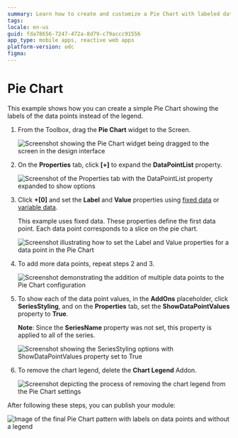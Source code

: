 ```yaml
---
summary: Learn how to create and customize a Pie Chart with labeled data points using OutSystems Developer Cloud (ODC).
tags: 
locale: en-us
guid: fda78656-7247-472a-8d79-c79accc91556
app_type: mobile apps, reactive web apps
platform-version: odc
figma:
---
```


# Pie Chart

This example shows how you can create a simple Pie Chart showing the labels of the data points instead of the legend. 

1. From the Toolbox, drag the **Pie Chart** widget to the Screen.

    ![Screenshot showing the Pie Chart widget being dragged to the screen in the design interface](images/chartpiedrag-ss.png "Dragging the Pie Chart Widget")

1. On the **Properties** tab, click **[+]** to expand the **DataPointList** property.

    ![Screenshot of the Properties tab with the DataPointList property expanded to show options](images/chartpie-expand-ss.png "Expanding the Data Point List Property")

1. Click **+[0]** and set the **Label** and **Value** properties using [fixed data](data.md#populate-your-chart-with-fixed-data) or [variable data](data.md#populate-your-chart-with-variable-data).

    This example uses fixed data. These properties define the first data point. Each data point corresponds to a slice on the pie chart. 

    ![Screenshot illustrating how to set the Label and Value properties for a data point in the Pie Chart](images/chartpie-datapointlist-ss.png "Setting the Data Point Properties")

1. To add more data points, repeat steps 2 and 3.
    
    ![Screenshot demonstrating the addition of multiple data points to the Pie Chart configuration](images/chartpie-extrapoints-ss.png "Adding More Data Points")

1. To show each of the data point values, in the **AddOns** placeholder, click **SeriesStyling**, and on the **Properties** tab, set the **ShowDataPointValues** property to **True**.

    **Note**: Since the **SeriesName** property was not set, this property is applied to all of the series.

    ![Screenshot showing the SeriesStyling options with ShowDataPointValues property set to True](images/chartpie-datapointvalues-ss.png "Showing Data Point Values")

1. To remove the chart legend, delete the **Chart Legend** Addon.

    ![Screenshot depicting the process of removing the chart legend from the Pie Chart settings](images/chartpie-delete-legend-ss.png "Deleting the Chart Legend")

After following these steps, you can publish your module:

![Image of the final Pie Chart pattern with labels on data points and without a legend](images/chartpie-result.png "Final Pie Chart Pattern Result")
